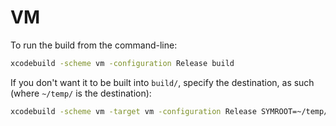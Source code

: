 # VM

To run the build from the command-line:

```bash
xcodebuild -scheme vm -configuration Release build
```

If you don't want it to be built into `build/`, specify the
destination, as such (where `~/temp/` is the destination):

```bash
xcodebuild -scheme vm -target vm -configuration Release SYMROOT=~/temp/ build
```